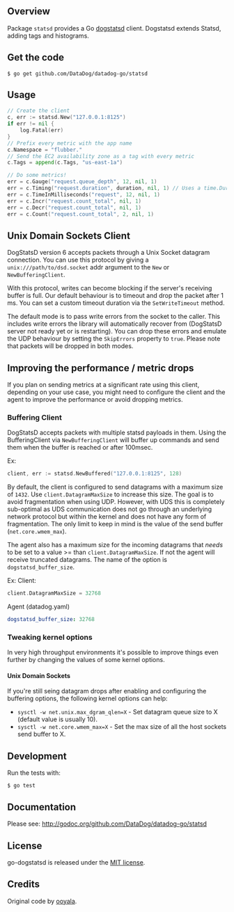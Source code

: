 ## Overview

Package `statsd` provides a Go [dogstatsd](http://docs.datadoghq.com/guides/dogstatsd/) client.  Dogstatsd extends Statsd, adding tags
and histograms.

## Get the code

    $ go get github.com/DataDog/datadog-go/statsd

## Usage

```go
// Create the client
c, err := statsd.New("127.0.0.1:8125")
if err != nil {
    log.Fatal(err)
}
// Prefix every metric with the app name
c.Namespace = "flubber."
// Send the EC2 availability zone as a tag with every metric
c.Tags = append(c.Tags, "us-east-1a")

// Do some metrics!
err = c.Gauge("request.queue_depth", 12, nil, 1)
err = c.Timing("request.duration", duration, nil, 1) // Uses a time.Duration!
err = c.TimeInMilliseconds("request", 12, nil, 1)
err = c.Incr("request.count_total", nil, 1)
err = c.Decr("request.count_total", nil, 1)
err = c.Count("request.count_total", 2, nil, 1)
```
## Unix Domain Sockets Client

DogStatsD version 6 accepts packets through a Unix Socket datagram connection. You can use this protocol by giving a
`unix:///path/to/dsd.socket` addr argument to the `New` or `NewBufferingClient`.

With this protocol, writes can become blocking if the server's receiving buffer is full. Our default behaviour is to
timeout and drop the packet after 1 ms. You can set a custom timeout duration via the `SetWriteTimeout` method.

The default mode is to pass write errors from the socket to the caller. This includes write errors the library will
automatically recover from (DogStatsD server not ready yet or is restarting). You can drop these errors and emulate
the UDP behaviour by setting the `SkipErrors` property to `true`. Please note that packets will be dropped in both modes.

## Improving the performance / metric drops

If you plan on sending metrics at a significant rate using this client, depending on your use case, you might need to configure the client and the agent to improve the performance or avoid dropping metrics.

### Buffering Client

DogStatsD accepts packets with multiple statsd payloads in them. Using the BufferingClient via `NewBufferingClient` will buffer up commands and send them when the buffer is reached or after 100msec.

Ex:
```go
client, err := statsd.NewBuffered("127.0.0.1:8125", 128)
```

By default, the client is configured to send datagrams with a maximum size of `1432`. Use `client.DatagramMaxSize` to increase this size. The goal is to avoid fragmentation when using UDP. However, with UDS this is completely sub-optimal as UDS communication does not go through an underlying network protocol but within the kernel and does not have any form of fragmentation. The only limit to keep in mind is the value of the send buffer (`net.core.wmem_max`).

The agent also has a maximum size for the incoming datagrams that *needs* to be set to a value >= than `client.DatagramMaxSize`. If not the agent will receive truncated datagrams. The name of the option is `dogstatsd_buffer_size`.

Ex:
Client:
```go
client.DatagramMaxSize = 32768
```
Agent (datadog.yaml)
```yaml
dogstatsd_buffer_size: 32768
```

### Tweaking kernel options

In very high throughput environments it's possible to improve things even further by changing the values of some kernel options.

#### Unix Domain Sockets

If you're still seing datagram drops after enabling and configuring the buffering options, the following kernel options can help:
- `sysctl -w net.unix.max_dgram_qlen=X` - Set datagram queue size to X (default value is usually 10).
- `sysctl -w net.core.wmem_max=X` - Set the max size of all the host sockets send buffer to X.

## Development

Run the tests with:

    $ go test

## Documentation

Please see: http://godoc.org/github.com/DataDog/datadog-go/statsd

## License

go-dogstatsd is released under the [MIT license](http://www.opensource.org/licenses/mit-license.php).

## Credits

Original code by [ooyala](https://github.com/ooyala/go-dogstatsd).
